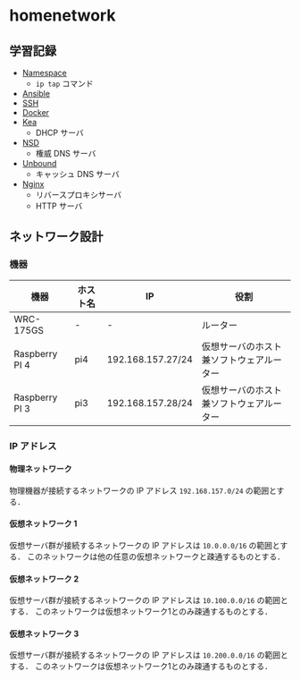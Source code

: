 # homenetwork
## 学習記録
- [Namespace](./docs/namespace.md)
    - `ip tap` コマンド
- [Ansible](./docs/ansible.md)
- [SSH](./docs/ssh.md)
- [Docker](./docs/docker.md)
- [Kea](./docs/kea.md)
    - DHCP サーバ
- [NSD](./docs/nsd.md)
    - 権威 DNS サーバ
- [Unbound](./docs/unbound.md)
    - キャッシュ DNS サーバ
- [Nginx](./docs/nginx.md)
    - リバースプロキシサーバ
    - HTTP サーバ



## ネットワーク設計

### 機器

| 機器 | ホスト名 | IP | 役割 |
| --- | --- | --- | --- |
| WRC-175GS | - | - | ルーター |
| Raspberry PI 4 | pi4 | 192.168.157.27/24 | 仮想サーバのホスト兼ソフトウェアルーター |
| Raspberry PI 3 | pi3 | 192.168.157.28/24 | 仮想サーバのホスト兼ソフトウェアルーター |


### IP アドレス
#### 物理ネットワーク

物理機器が接続するネットワークの IP アドレス `192.168.157.0/24` の範囲とする．


#### 仮想ネットワーク 1

仮想サーバ群が接続するネットワークの IP アドレスは `10.0.0.0/16` の範囲とする．
このネットワークは他の任意の仮想ネットワークと疎通するものとする．


#### 仮想ネットワーク 2

仮想サーバ群が接続するネットワークの IP アドレスは `10.100.0.0/16` の範囲とする．
このネットワークは仮想ネットワーク1とのみ疎通するものとする．


#### 仮想ネットワーク 3

仮想サーバ群が接続するネットワークの IP アドレスは `10.200.0.0/16` の範囲とする．
このネットワークは仮想ネットワーク1とのみ疎通するものとする．







